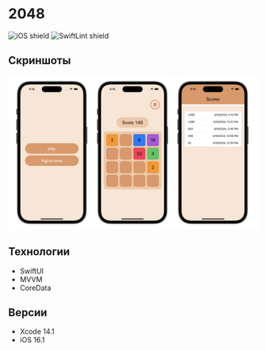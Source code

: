 # 2048
![iOS shield](https://github.com/h1yoke/g2048/actions/workflows/ios.yml/badge.svg)
![SwiftLint shield](https://github.com/h1yoke/g2048/actions/workflows/swiftlint.yml/badge.svg)

## Скриншоты
![скриншоты](./assets/screenshots.jpg)

## Технологии
- SwiftUI
- MVVM
- CoreData

## Версии
- Xcode 14.1
- iOS 16.1

